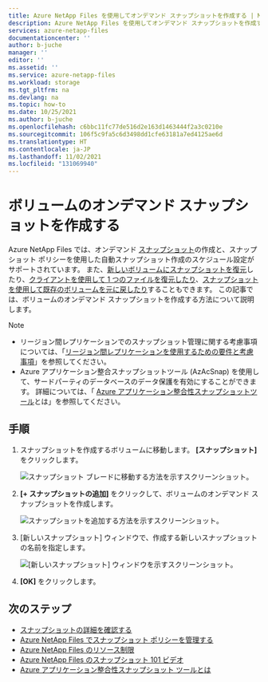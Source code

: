 ```yaml
---
title: Azure NetApp Files を使用してオンデマンド スナップショットを作成する | Microsoft Docs
description: Azure NetApp Files を使用してオンデマンド スナップショットを作成する方法について説明します。
services: azure-netapp-files
documentationcenter: ''
author: b-juche
manager: ''
editor: ''
ms.assetid: ''
ms.service: azure-netapp-files
ms.workload: storage
ms.tgt_pltfrm: na
ms.devlang: na
ms.topic: how-to
ms.date: 10/25/2021
ms.author: b-juche
ms.openlocfilehash: c6bbc11fc77de516d2e163d1463444f2a3c0210e
ms.sourcegitcommit: 106f5c9fa5c6d3498dd1cfe63181a7ed4125ae6d
ms.translationtype: HT
ms.contentlocale: ja-JP
ms.lasthandoff: 11/02/2021
ms.locfileid: "131069940"
---
```

# <a name="create-an-on-demand-snapshot-for-a-volume"></a>ボリュームのオンデマンド スナップショットを作成する

Azure NetApp Files では、オンデマンド [スナップショット](snapshots-introduction.md)の作成と、スナップショット ポリシーを使用した自動スナップショット作成のスケジュール設定がサポートされています。 また、[新しいボリュームにスナップショットを復元](snapshots-restore-new-volume.md)したり、[クライアントを使用して 1 つのファイルを復元したり](snapshots-restore-file-client.md)、[スナップショットを使用して既存のボリュームを元に戻したり](snapshots-revert-volume.md)することもできます。 この記事では、ボリュームのオンデマンド スナップショットを作成する方法について説明します。 

> [!NOTE] 
> * リージョン間レプリケーションでのスナップショット管理に関する考慮事項については、「[リージョン間レプリケーションを使用するための要件と考慮事項](cross-region-replication-requirements-considerations.md)」を参照してください。
> * Azure アプリケーション整合スナップショットツール (AzAcSnap) を使用して、サードパーティのデータベースのデータ保護を有効にすることができます。 詳細については、「 [Azure アプリケーション整合性スナップショットツール](azacsnap-introduction.md)とは」を参照してください。
 
## <a name="steps"></a>手順

1.  スナップショットを作成するボリュームに移動します。 **[スナップショット]** をクリックします。

    ![スナップショット ブレードに移動する方法を示すスクリーンショット。](../media/azure-netapp-files/azure-netapp-files-navigate-to-snapshots.png)

2.  **[+ スナップショットの追加]** をクリックして、ボリュームのオンデマンド スナップショットを作成します。

    ![スナップショットを追加する方法を示すスクリーンショット。](../media/azure-netapp-files/azure-netapp-files-add-snapshot.png)

3.  [新しいスナップショット] ウィンドウで、作成する新しいスナップショットの名前を指定します。   

    ![[新しいスナップショット] ウィンドウを示すスクリーンショット。](../media/azure-netapp-files/azure-netapp-files-new-snapshot.png)

4. **[OK]** をクリックします。 

## <a name="next-steps"></a>次のステップ

* [スナップショットの詳細を確認する](snapshots-introduction.md)
* [Azure NetApp Files でスナップショット ポリシーを管理する](snapshots-manage-policy.md)
* [Azure NetApp Files のリソース制限](azure-netapp-files-resource-limits.md)
* [Azure NetApp Files のスナップショット 101 ビデオ](https://www.youtube.com/watch?v=uxbTXhtXCkw&feature=youtu.be)
* [Azure アプリケーション整合性スナップショット ツールとは](azacsnap-introduction.md)
